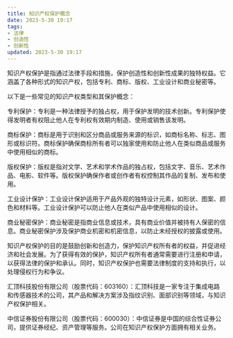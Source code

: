 ```yaml
---
title: 知识产权保护概念
date: 2023-5-30 19:17
tags:
- 法律
- 创造性
- 创新性
updated: 2023-5-30 19:17
---
```

知识产权保护是指通过法律手段和措施，保护创造性和创新性成果的独特权益。它涵盖了各种形式的知识产权，包括专利、商标、版权、工业设计和商业秘密等。

以下是一些常见的知识产权类型和其保护概念：

专利保护：专利是一种法律授予的独占权，用于保护发明的技术创新。专利保护使得发明者有权阻止他人在专利权有效期内制造、使用或销售该发明。

商标保护：商标是用于识别和区分商品或服务来源的标识，如商标名称、标志、图形或标识符。商标保护确保商标所有者可以独家使用和防止他人在类似商品或服务中使用相似的商标。

版权保护：版权是指对文学、艺术和学术作品的独占权，包括文字、音乐、艺术作品、电影、软件等。版权保护确保作者或创作者有权控制其作品的复制、发布和使用。

<!-- more -->
工业设计保护：工业设计保护适用于产品外观的独特设计元素，如形状、图案、颜色和材料等。工业设计保护可以防止他人在类似产品中使用相似的设计。

商业秘密保护：商业秘密是指商业信息或技术，具有商业价值并被持有人保密的信息。商业秘密保护涉及保护商业机密和机密信息，以防止未经授权的披露或使用。

知识产权保护的目的是鼓励创新和创造力，保护知识产权所有者的权益，并促进经济和社会发展。为了获得有效的保护，知识产权所有者通常需要进行注册和申请，以获得法律的保护和承认。同时，知识产权保护也需要法律制度的支持和执行，以处理侵权行为和争议。

汇顶科技股份有限公司（股票代码：603160）：汇顶科技是一家专注于集成电路和传感器技术的公司，其产品和解决方案涉及指纹识别、面部识别等领域，与知识产权保护相关。

中信证券股份有限公司（股票代码：600030）：中信证券是中国的综合性证券公司，提供证券经纪、资产管理等服务。公司在知识产权保护方面拥有相关业务。